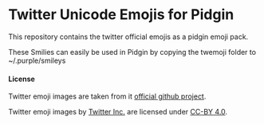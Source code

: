 # Twitter Unicode Emojis for Pidgin

This repository contains the twitter official emojis as a pidgin emoji pack.

These Smilies can easily be used in Pidgin by copying the twemoji folder to ~/.purple/smileys

#### License

Twitter emoji images are taken from it [official github project](https://github.com/twitter/twemoji).

Twitter emoji images by [Twitter Inc.](https://github.com/twitter) are licensed under [CC-BY 4.0](https://creativecommons.org/licenses/by/4.0/).
